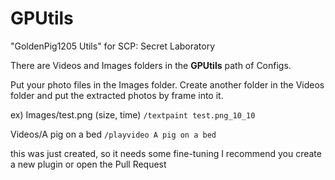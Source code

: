 # GPUtils
"GoldenPig1205 Utils" for SCP: Secret Laboratory

There are Videos and Images folders in the **GPUtils** path of Configs.

Put your photo files in the Images folder.
Create another folder in the Videos folder and put the extracted photos by frame into it.

ex)
Images/test.png (size, time)
`/textpaint test.png_10_10`

Videos/A pig on a bed
`/playvideo A pig on a bed`

this was just created, so it needs some fine-tuning
I recommend you create a new plugin or open the Pull Request